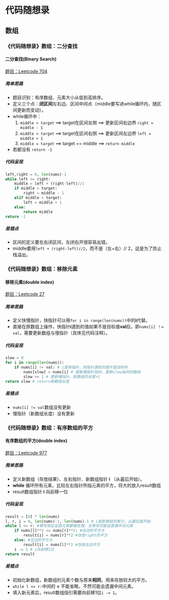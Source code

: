 # 代码随想录
## 数组
### 《代码随想录》数组：二分查找
#### 二分查找(Binary Search)
[题目：Leetcode 704](https://leetcode.com/problems/binary-search)
##### 简单思路
- 题目识别：有序数组、元素大小从低到高排序。
- 定义三个点：**闭区间**左右边、区间中间点（middle要写进while循环内，随区间更新而变动）。
- while循环中：
	1. `middle > target` ==> target在区间左侧 ==> 更新区间右边界 `right = middle - 1`
	2. `middle < target` ==> target在区间右侧 ==> 更新区间左边界 `left = middle + 1`
	3. `middle = target` ==> target == middle ==> `return middle`
- 若都没有 `return -1`
##### 代码呈现
```python
left,right = 0, len(nums)-1
while left <= right:
	middle = left + (right-left)//2
	if middle > target:
		right = middle - 1
	elif middle < target:
		left = middle + 1
	else:
		return middle
return -1
```

##### 易错点
- 区间的定义要左右闭区间，左闭右开很容易出错。
- middle要用`left + (right-left)//2`，而不是（左+右）// 2，这是为了防止栈溢出。



### 《代码随想录》数组：移除元素
#### 移除元素(double index)
[题目：Leetcode 27](https://leetcode.com/problems/remove-element)
##### 简单思路
- 定义快慢指针，快指针可以用`for i in range(len(nums))`中的**i**代替。
- 直接在原数组上操作，快指针**i**遇到的值如果不是目标值**val**后，即`nums[i] ！= val`，需要更新数组与慢指针（具体见代码注释）。
##### 代码呈现
```python
slow = 0
for i in range(len(nums)):
	if nums[i] != val: # i是快指针，快指针遇到的值不是目标时
		nums[slow] = nums[i] # 更新慢指针指向，更新slow指向的数组
		slow += 1 # 更新慢指针，新数组的长度+1
return slow # return新数组长度
```
##### 易错点
- `nums[i] != val`数组没有更新
- 慢指针（新数组长度）没有更新


### 《代码随想录》数组：有序数组的平方
#### 有序数组的平方(double index)
[题目：Leetcode 977](https://leetcode.com/problems/squares-of-a-sorted-array)
##### 简单思路
- 定义新数组（存放结果）、左右指针、新数组指针 **i** （从最后开始）。
- **while** 循环所有元素，比较左右指针所指元素的平方，将大的放入result数组
- result数组指针 **i** 向前移一位
##### 代码呈现
```python
result = [0] * len(nums)
l, r, i = 0, len(nums)-1, len(nums)-1 # i是新数组的索引，从最后面开始
while l <= r: #等号保证全部元素都被处理，无等号可能会遗漏中间元素
	if nums[l]**2 <= nums[r]**2: #右边的平方大
		result[i] = nums[r]**2 #存放right的平方
	else: #左边的平方大
		result[i] = nums[l]**2 #存放左边平方
	i -= 1 # i向前移1位
return result
```
##### 易错点
- 初始化新数组，新数组的元素个数与原来**相同**，用来存放较大的平方。
- `while l <= r:`中间的 **=** 不能省略，不然可能会遗漏中间元素。
- 填入新元素后，result数组指引需要向前移1位`i -= 1`。

